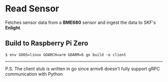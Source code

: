 # Read Sensor
Fetches sensor data from a **BME680** sensor and ingest the data to SKF's **Enlight**.
## Build to Raspberry Pi Zero
```
$ env GOOS=linux GOARCH=arm GOARM=6 go build -o client
```
---
P.S. The client stub is written in go since armv6 doesn't fully support gRPC communication with Python
